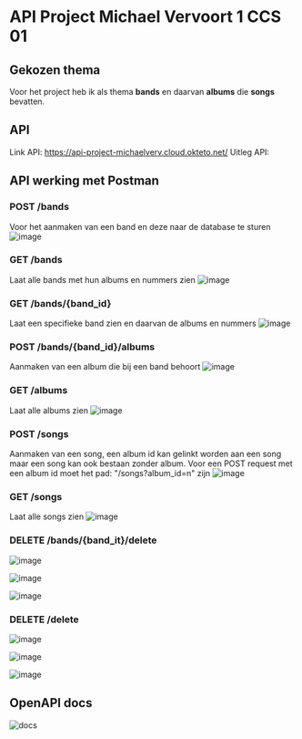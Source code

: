 # API Project Michael Vervoort 1 CCS 01

## Gekozen thema
Voor het project heb ik als thema **bands** en daarvan **albums** die **songs** bevatten.

## API
Link API: https://api-project-michaelverv.cloud.okteto.net/
Uitleg API:

## API werking met Postman
### POST /bands

Voor het aanmaken van een band en deze naar de database te sturen
![image](https://github.com/michaelverv/api_project/assets/113921262/8f89ce76-0361-48c5-bb60-d91e2c861dc4)

### GET /bands

Laat alle bands met hun albums en nummers zien
![image](https://github.com/michaelverv/api_project/assets/113921262/7e532885-9ffb-4734-9a11-8912b89a9b18)

### GET /bands/{band_id}

Laat een specifieke band zien en daarvan de albums en nummers
![image](https://github.com/michaelverv/api_project/assets/113921262/6040ee15-1545-4e04-b833-efe6d3a629f4)

### POST /bands/{band_id}/albums

Aanmaken van een album die bij een band behoort
![image](https://github.com/michaelverv/api_project/assets/113921262/16b08bff-850f-48e1-bd82-81af3f38bb28)

### GET /albums

Laat alle albums zien
![image](https://github.com/michaelverv/api_project/assets/113921262/4bfb6bc8-bd37-4e68-8431-9d9140c9c7e0)

### POST /songs

Aanmaken van een song, een album id kan gelinkt worden aan een song maar een song kan ook bestaan zonder album. Voor een POST request met een album id moet het pad: "/songs?album_id=n" zijn
![image](https://github.com/michaelverv/api_project/assets/113921262/72f7ef69-bc47-4d69-90d2-fdafb4864d85)

### GET /songs

Laat alle songs zien
![image](https://github.com/michaelverv/api_project/assets/113921262/b7dbaeb5-872e-4ae1-b01e-8dfa3647b337)

### DELETE /bands/{band_it}/delete

![image](https://github.com/michaelverv/api_project/assets/113921262/21f930fb-68ee-4de2-90ec-6fa78e903c08)

![image](https://github.com/michaelverv/api_project/assets/113921262/a6265b46-3fd3-4558-8b51-a92a769396c7)

![image](https://github.com/michaelverv/api_project/assets/113921262/b4d2631b-0a0d-4c08-bbc5-150d240d8d8e)

### DELETE /delete

![image](https://github.com/michaelverv/api_project/assets/113921262/b4d2631b-0a0d-4c08-bbc5-150d240d8d8e)

![image](https://github.com/michaelverv/api_project/assets/113921262/c8ff27a5-e752-4e5d-8972-8bc04f9ac077)

![image](https://github.com/michaelverv/api_project/assets/113921262/2bdff632-4f67-483e-9ad4-292f3a999926)

## OpenAPI docs

![docs](https://github.com/michaelverv/api_project/assets/113921262/b2ca89c1-7d7f-48e4-a988-12f3e8a78f6d)
